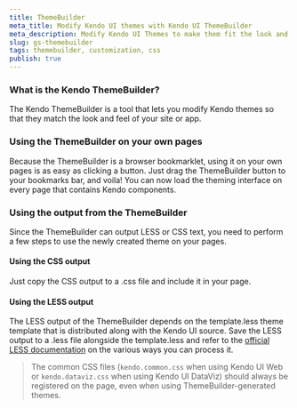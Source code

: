 ```yaml
---
title: ThemeBuilder
meta_title: Modify Kendo UI themes with Kendo UI ThemeBuilder
meta_description: Modify Kendo UI Themes to make them fit the look and feel of your application or website, using the handy ThemeBuilder tool.
slug: gs-themebuilder
tags: themebuilder, customization, css
publish: true
---
```


### What is the Kendo ThemeBuilder?

The Kendo ThemeBuilder is a tool that lets you modify Kendo themes so that they match the look and feel of your site or app.

### Using the ThemeBuilder on your own pages

Because the ThemeBuilder is a browser bookmarklet, using it on your own pages is as easy as clicking a button. Just drag the ThemeBuilder button to your bookmarks bar, and voila! You can now load the theming interface on every page that contains Kendo components.

### Using the output from the ThemeBuilder

Since the ThemeBuilder can output LESS or CSS text, you need to perform a few steps to use the newly created theme on your pages.

#### Using the CSS output

Just copy the CSS output to a .css file and include it in your page.

#### Using the LESS output

The LESS output of the ThemeBuilder depends on the template.less theme template that is distributed along with the Kendo UI source. Save the LESS output to a .less file alongside the template.less and refer to the [official LESS documentation](http://lesscss.org/#-client-side-usage) on the various ways you can process it.

> The common CSS files (`kendo.common.css` when using Kendo UI Web or `kendo.dataviz.css` when using Kendo UI DataViz) should always be registered on the page, even when using ThemeBuilder-generated themes.